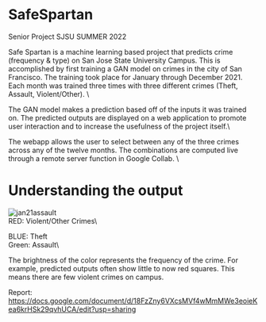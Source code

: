 # SafeSpartan
Senior Project SJSU SUMMER 2022

Safe Spartan is a machine learning based project that predicts crime (frequency & type) on San Jose State University Campus. This is accomplished by first training a GAN model on crimes in the city of San Francisco. The training took place for January through December 2021. Each month was trained three times with three different crimes (Theft, Assault, Violent/Other). \

The GAN model makes a prediction based off of the inputs it was trained on. The predicted outputs are displayed on a web application to promote user interaction and to increase the usefulness of the project itself.\

The webapp allows the user to select between any of the three crimes across any of the twelve months. The combinations are computed live through a remote server function in Google Collab. \

# Understanding the output

![jan21assault](https://user-images.githubusercontent.com/29829945/182502368-276e4dff-6b42-4198-90cf-977fe02fbfdf.jpg)\
RED: Violent/Other Crimes\


BLUE: Theft\
Green: Assault\

The brightness of the color represents the frequency of the crime. For example, predicted outputs often show little to now red squares. This means there are few violent crimes on campus. 


Report: https://docs.google.com/document/d/18FzZny6VXcsMVf4wMmMWe3eoieKea6krHSk29qvhUCA/edit?usp=sharing

